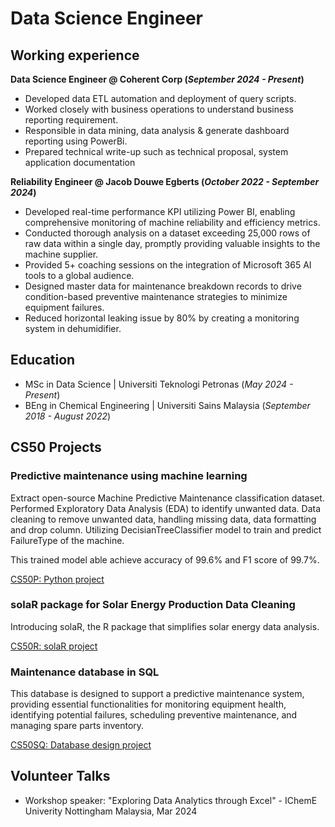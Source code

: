 # Data Science Engineer

## Working experience
**Data Science Engineer @ Coherent Corp (_September 2024 - Present_)**
- Developed data ETL automation and deployment of query scripts.
- Worked closely with business operations to understand business reporting requirement.
- Responsible in data mining, data analysis & generate dashboard reporting using PowerBi.
- Prepared technical write-up such as technical proposal, system application documentation

**Reliability Engineer @ Jacob Douwe Egberts (_October 2022 - September 2024_)**
- Developed real-time performance KPI utilizing Power BI, enabling comprehensive monitoring of machine reliability and efficiency metrics.
- Conducted thorough analysis on a dataset exceeding 25,000 rows of raw data within a single day, promptly providing valuable insights to the machine supplier.
- Provided 5+ coaching sessions on the integration of Microsoft 365 AI tools to a global audience.
- Designed master data for maintenance breakdown records to drive condition-based preventive maintenance strategies to minimize equipment failures.
- Reduced horizontal leaking issue by 80% by creating a monitoring system in dehumidifier.

## Education
- MSc in Data Science | Universiti Teknologi Petronas (_May 2024 - Present_)
- BEng in Chemical Engineering | Universiti Sains Malaysia (_September 2018 - August 2022_)

## CS50 Projects
### Predictive maintenance using machine learning
Extract open-source Machine Predictive Maintenance classification dataset. Performed Exploratory Data Analysis (EDA) to identify unwanted data. Data cleaning to remove unwanted data, handling missing data, data formatting and drop column. Utilizing DecisianTreeClassifier model to train and predict FailureType of the machine.

This trained model able achieve accuracy of 99.6% and F1 score of 99.7%.

[CS50P: Python project](https://github.com/Ether-silicon/CS50P-Predictive-Maintenance)

### solaR package for Solar Energy Production Data Cleaning

Introducing solaR, the R package that simplifies solar energy data analysis.

[CS50R: solaR project](https://github.com/Ether-silicon/CS50R-solaR)

### Maintenance database in SQL

This database is designed to support a predictive maintenance system, providing essential functionalities for monitoring equipment health, identifying potential failures, scheduling preventive maintenance, and managing spare parts inventory.

[CS50SQ: Database design project](https://github.com/Ether-silicon/CS50SQL-Maintenance-database)

## Volunteer Talks
- Workshop speaker: "Exploring Data Analytics through Excel" - IChemE Univerity Nottingham Malaysia, Mar 2024
